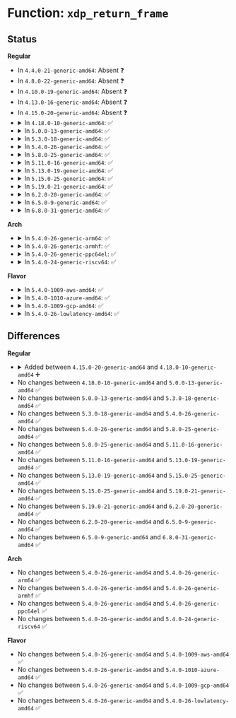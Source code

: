 # Function: <code>xdp_return_frame</code>

## Status
<b>Regular</b>
<ul>
<li>
In <code>4.4.0-21-generic-amd64</code>: Absent ❓
</li>
<li>
In <code>4.8.0-22-generic-amd64</code>: Absent ❓
</li>
<li>
In <code>4.10.0-19-generic-amd64</code>: Absent ❓
</li>
<li>
In <code>4.13.0-16-generic-amd64</code>: Absent ❓
</li>
<li>
In <code>4.15.0-20-generic-amd64</code>: Absent ❓
</li>
<li>
<details>
<summary>In <code>4.18.0-10-generic-amd64</code>: ✅</summary>

```c
void xdp_return_frame(struct xdp_frame * xdpf)
```

```json
{
  "name": "xdp_return_frame",
  "collision_type": "Unique Global",
  "inline_type": "No",
  "funcs": [
    {
      "addr": 18446744071587998624,
      "name": "xdp_return_frame",
      "external": true,
      "loc": "net/core/xdp.c:349",
      "file": "net/core/xdp.c",
      "inline": "seen, unknown",
      "caller_inline": [],
      "caller_func": [
        "kernel/bpf/devmap.c:bq_xmit_all",
        "kernel/bpf/cpumap.c:bq_flush_to_queue",
        "kernel/bpf/cpumap.c:cpu_map_kthread_run",
        "drivers/net/tun.c:tun_do_read",
        "drivers/net/tun.c:tun_ptr_free"
      ]
    }
  ],
  "symbols": [
    {
      "addr": 18446744071587998624,
      "name": "xdp_return_frame",
      "section": ".text",
      "bind": "STB_GLOBAL",
      "size": 27
    }
  ]
}
```
</details>
</li>
<li>
<details>
<summary>In <code>5.0.0-13-generic-amd64</code>: ✅</summary>

```c
void xdp_return_frame(struct xdp_frame * xdpf)
```

```json
{
  "name": "xdp_return_frame",
  "collision_type": "Unique Global",
  "inline_type": "No",
  "funcs": [
    {
      "addr": 18446744071588158224,
      "name": "xdp_return_frame",
      "external": true,
      "loc": "net/core/xdp.c:364",
      "file": "net/core/xdp.c",
      "inline": "seen, unknown",
      "caller_inline": [],
      "caller_func": [
        "kernel/bpf/devmap.c:bq_xmit_all",
        "kernel/bpf/cpumap.c:bq_flush_to_queue",
        "kernel/bpf/cpumap.c:cpu_map_kthread_run",
        "drivers/net/tun.c:tun_do_read",
        "drivers/net/tun.c:tun_ptr_free"
      ]
    }
  ],
  "symbols": [
    {
      "addr": 18446744071588158224,
      "name": "xdp_return_frame",
      "section": ".text",
      "bind": "STB_GLOBAL",
      "size": 27
    }
  ]
}
```
</details>
</li>
<li>
<details>
<summary>In <code>5.3.0-18-generic-amd64</code>: ✅</summary>

```c
void xdp_return_frame(struct xdp_frame * xdpf)
```

```json
{
  "name": "xdp_return_frame",
  "collision_type": "Unique Global",
  "inline_type": "No",
  "funcs": [
    {
      "addr": 18446744071588480400,
      "name": "xdp_return_frame",
      "external": true,
      "loc": "net/core/xdp.c:436",
      "file": "net/core/xdp.c",
      "inline": "seen, unknown",
      "caller_inline": [],
      "caller_func": [
        "kernel/bpf/devmap.c:bq_xmit_all",
        "kernel/bpf/cpumap.c:bq_flush_to_queue",
        "kernel/bpf/cpumap.c:cpu_map_kthread_run",
        "drivers/net/tun.c:tun_do_read",
        "drivers/net/tun.c:tun_ptr_free"
      ]
    }
  ],
  "symbols": [
    {
      "addr": 18446744071588480400,
      "name": "xdp_return_frame",
      "section": ".text",
      "bind": "STB_GLOBAL",
      "size": 27
    }
  ]
}
```
</details>
</li>
<li>
<details>
<summary>In <code>5.4.0-26-generic-amd64</code>: ✅</summary>

```c
void xdp_return_frame(struct xdp_frame * xdpf)
```

```json
{
  "name": "xdp_return_frame",
  "collision_type": "Unique Global",
  "inline_type": "No",
  "funcs": [
    {
      "addr": 18446744071588685552,
      "name": "xdp_return_frame",
      "external": true,
      "loc": "net/core/xdp.c:403",
      "file": "net/core/xdp.c",
      "inline": "seen, unknown",
      "caller_inline": [],
      "caller_func": [
        "kernel/bpf/devmap.c:bq_xmit_all",
        "kernel/bpf/cpumap.c:bq_flush_to_queue",
        "kernel/bpf/cpumap.c:cpu_map_kthread_run",
        "drivers/net/tun.c:tun_do_read",
        "drivers/net/tun.c:tun_ptr_free"
      ]
    }
  ],
  "symbols": [
    {
      "addr": 18446744071588685552,
      "name": "xdp_return_frame",
      "section": ".text",
      "bind": "STB_GLOBAL",
      "size": 27
    }
  ]
}
```
</details>
</li>
<li>
<details>
<summary>In <code>5.8.0-25-generic-amd64</code>: ✅</summary>

```c
void xdp_return_frame(struct xdp_frame * xdpf)
```

```json
{
  "name": "xdp_return_frame",
  "collision_type": "Unique Global",
  "inline_type": "No",
  "funcs": [
    {
      "addr": 18446744071589551840,
      "name": "xdp_return_frame",
      "external": true,
      "loc": "net/core/xdp.c:371",
      "file": "net/core/xdp.c",
      "inline": "seen, unknown",
      "caller_inline": [],
      "caller_func": [
        "kernel/bpf/cpumap.c:cpu_map_kthread_run",
        "kernel/bpf/cpumap.c:__cpu_map_ring_cleanup",
        "drivers/net/tun.c:tun_recvmsg",
        "drivers/net/tun.c:tun_do_read",
        "drivers/net/tun.c:tun_do_read",
        "drivers/net/tun.c:__tun_detach",
        "drivers/net/tun.c:tun_queue_purge",
        "drivers/net/tun.c:tun_ptr_free"
      ]
    }
  ],
  "symbols": [
    {
      "addr": 18446744071589551840,
      "name": "xdp_return_frame",
      "section": ".text",
      "bind": "STB_GLOBAL",
      "size": 25
    }
  ]
}
```
</details>
</li>
<li>
<details>
<summary>In <code>5.11.0-16-generic-amd64</code>: ✅</summary>

```c
void xdp_return_frame(struct xdp_frame * xdpf)
```

```json
{
  "name": "xdp_return_frame",
  "collision_type": "Unique Global",
  "inline_type": "No",
  "funcs": [
    {
      "addr": 18446744071589559744,
      "name": "xdp_return_frame",
      "external": true,
      "loc": "net/core/xdp.c:375",
      "file": "net/core/xdp.c",
      "inline": "seen, unknown",
      "caller_inline": [],
      "caller_func": [
        "kernel/bpf/cpumap.c:cpu_map_kthread_run",
        "kernel/bpf/cpumap.c:cpu_map_bpf_prog_run_xdp",
        "kernel/bpf/cpumap.c:__cpu_map_ring_cleanup",
        "drivers/net/tun.c:tun_recvmsg",
        "drivers/net/tun.c:tun_do_read",
        "drivers/net/tun.c:tun_do_read",
        "drivers/net/tun.c:__tun_detach",
        "drivers/net/tun.c:tun_queue_purge",
        "drivers/net/tun.c:tun_ptr_free"
      ]
    }
  ],
  "symbols": [
    {
      "addr": 18446744071589559744,
      "name": "xdp_return_frame",
      "section": ".text",
      "bind": "STB_GLOBAL",
      "size": 27
    }
  ]
}
```
</details>
</li>
<li>
<details>
<summary>In <code>5.13.0-19-generic-amd64</code>: ✅</summary>

```c
void xdp_return_frame(struct xdp_frame * xdpf)
```

```json
{
  "name": "xdp_return_frame",
  "collision_type": "Unique Global",
  "inline_type": "No",
  "funcs": [
    {
      "addr": 18446744071589457760,
      "name": "xdp_return_frame",
      "external": true,
      "loc": "net/core/xdp.c:376",
      "file": "net/core/xdp.c",
      "inline": "seen, unknown",
      "caller_inline": [],
      "caller_func": [
        "kernel/bpf/cpumap.c:cpu_map_kthread_run",
        "kernel/bpf/cpumap.c:cpu_map_bpf_prog_run_xdp",
        "drivers/net/tun.c:tun_recvmsg",
        "drivers/net/tun.c:tun_do_read",
        "drivers/net/tun.c:tun_do_read",
        "drivers/net/tun.c:__tun_detach",
        "drivers/net/tun.c:tun_queue_purge",
        "drivers/net/tun.c:tun_ptr_free"
      ]
    }
  ],
  "symbols": [
    {
      "addr": 18446744071589457760,
      "name": "xdp_return_frame",
      "section": ".text",
      "bind": "STB_GLOBAL",
      "size": 27
    }
  ]
}
```
</details>
</li>
<li>
<details>
<summary>In <code>5.15.0-25-generic-amd64</code>: ✅</summary>

```c
void xdp_return_frame(struct xdp_frame * xdpf)
```

```json
{
  "name": "xdp_return_frame",
  "collision_type": "Unique Global",
  "inline_type": "No",
  "funcs": [
    {
      "addr": 18446744071590195200,
      "name": "xdp_return_frame",
      "external": true,
      "loc": "net/core/xdp.c:377",
      "file": "net/core/xdp.c",
      "inline": "seen, unknown",
      "caller_inline": [],
      "caller_func": [
        "kernel/bpf/cpumap.c:cpu_map_kthread_run",
        "kernel/bpf/cpumap.c:cpu_map_bpf_prog_run_xdp",
        "drivers/net/tun.c:tun_recvmsg",
        "drivers/net/tun.c:tun_do_read",
        "drivers/net/tun.c:tun_do_read",
        "drivers/net/tun.c:__tun_detach",
        "drivers/net/tun.c:tun_queue_purge",
        "drivers/net/tun.c:tun_ptr_free"
      ]
    }
  ],
  "symbols": [
    {
      "addr": 18446744071590195200,
      "name": "xdp_return_frame",
      "section": ".text",
      "bind": "STB_GLOBAL",
      "size": 27
    }
  ]
}
```
</details>
</li>
<li>
<details>
<summary>In <code>5.19.0-21-generic-amd64</code>: ✅</summary>

```c
void xdp_return_frame(struct xdp_frame * xdpf)
```

```json
{
  "name": "xdp_return_frame",
  "collision_type": "Unique Global",
  "inline_type": "No",
  "funcs": [
    {
      "addr": 18446744071591762704,
      "name": "xdp_return_frame",
      "external": true,
      "loc": "net/core/xdp.c:410",
      "file": "net/core/xdp.c",
      "inline": "seen, unknown",
      "caller_inline": [],
      "caller_func": [
        "kernel/bpf/cpumap.c:cpu_map_kthread_run",
        "kernel/bpf/cpumap.c:cpu_map_bpf_prog_run_xdp",
        "drivers/net/tun.c:tun_recvmsg",
        "drivers/net/tun.c:tun_do_read",
        "drivers/net/tun.c:tun_do_read",
        "drivers/net/tun.c:__tun_detach",
        "drivers/net/tun.c:tun_queue_purge",
        "drivers/net/tun.c:tun_ptr_free"
      ]
    }
  ],
  "symbols": [
    {
      "addr": 18446744071591762704,
      "name": "xdp_return_frame",
      "section": ".text",
      "bind": "STB_GLOBAL",
      "size": 170
    }
  ]
}
```
</details>
</li>
<li>
<details>
<summary>In <code>6.2.0-20-generic-amd64</code>: ✅</summary>

```c
void xdp_return_frame(struct xdp_frame * xdpf)
```

```json
{
  "name": "xdp_return_frame",
  "collision_type": "Unique Global",
  "inline_type": "No",
  "funcs": [
    {
      "addr": 18446744071593553616,
      "name": "xdp_return_frame",
      "external": true,
      "loc": "net/core/xdp.c:408",
      "file": "net/core/xdp.c",
      "inline": "seen, unknown",
      "caller_inline": [],
      "caller_func": [
        "kernel/bpf/cpumap.c:cpu_map_kthread_run",
        "kernel/bpf/cpumap.c:cpu_map_bpf_prog_run_xdp",
        "drivers/net/tun.c:tun_recvmsg",
        "drivers/net/tun.c:tun_do_read",
        "drivers/net/tun.c:tun_do_read",
        "drivers/net/tun.c:__tun_detach",
        "drivers/net/tun.c:tun_queue_purge",
        "drivers/net/tun.c:tun_ptr_free"
      ]
    }
  ],
  "symbols": [
    {
      "addr": 18446744071593553616,
      "name": "xdp_return_frame",
      "section": ".text",
      "bind": "STB_GLOBAL",
      "size": 166
    }
  ]
}
```
</details>
</li>
<li>
<details>
<summary>In <code>6.5.0-9-generic-amd64</code>: ✅</summary>

```c
void xdp_return_frame(struct xdp_frame * xdpf)
```

```json
{
  "name": "xdp_return_frame",
  "collision_type": "Unique Global",
  "inline_type": "No",
  "funcs": [
    {
      "addr": 18446744071594022928,
      "name": "xdp_return_frame",
      "external": true,
      "loc": "net/core/xdp.c:410",
      "file": "net/core/xdp.c",
      "inline": "seen, unknown",
      "caller_inline": [],
      "caller_func": [
        "kernel/bpf/cpumap.c:cpu_map_kthread_run",
        "kernel/bpf/cpumap.c:cpu_map_bpf_prog_run_xdp",
        "drivers/net/tun.c:tun_recvmsg",
        "drivers/net/tun.c:tun_do_read",
        "drivers/net/tun.c:tun_do_read",
        "drivers/net/tun.c:__tun_detach",
        "drivers/net/tun.c:tun_queue_purge",
        "drivers/net/tun.c:tun_ptr_free",
        "drivers/net/virtio_net.c:remove_vq_common",
        "drivers/net/virtio_net.c:virtnet_xdp_xmit",
        "drivers/net/virtio_net.c:free_old_xmit_skbs"
      ]
    }
  ],
  "symbols": [
    {
      "addr": 18446744071594022928,
      "name": "xdp_return_frame",
      "section": ".text",
      "bind": "STB_GLOBAL",
      "size": 193
    }
  ]
}
```
</details>
</li>
<li>
<details>
<summary>In <code>6.8.0-31-generic-amd64</code>: ✅</summary>

```c
void xdp_return_frame(struct xdp_frame * xdpf)
```

```json
{
  "name": "xdp_return_frame",
  "collision_type": "Unique Global",
  "inline_type": "No",
  "funcs": [
    {
      "addr": 18446744071594809648,
      "name": "xdp_return_frame",
      "external": true,
      "loc": "net/core/xdp.c:410",
      "file": "net/core/xdp.c",
      "inline": "seen, unknown",
      "caller_inline": [],
      "caller_func": [
        "kernel/bpf/cpumap.c:__cpu_map_entry_free",
        "kernel/bpf/cpumap.c:cpu_map_kthread_run",
        "kernel/bpf/cpumap.c:cpu_map_bpf_prog_run_xdp",
        "drivers/net/tun.c:tun_recvmsg",
        "drivers/net/tun.c:tun_do_read",
        "drivers/net/tun.c:tun_do_read",
        "drivers/net/tun.c:__tun_detach",
        "drivers/net/tun.c:tun_queue_purge",
        "drivers/net/tun.c:tun_ptr_free",
        "drivers/net/virtio_net.c:remove_vq_common",
        "drivers/net/virtio_net.c:virtnet_xdp_xmit",
        "drivers/net/virtio_net.c:free_old_xmit_skbs"
      ]
    }
  ],
  "symbols": [
    {
      "addr": 18446744071594809648,
      "name": "xdp_return_frame",
      "section": ".text",
      "bind": "STB_GLOBAL",
      "size": 193
    }
  ]
}
```
</details>
</li>
</ul>
<b>Arch</b>
<ul>
<li>
<details>
<summary>In <code>5.4.0-26-generic-arm64</code>: ✅</summary>

```c
void xdp_return_frame(struct xdp_frame * xdpf)
```

```json
{
  "name": "xdp_return_frame",
  "collision_type": "Unique Global",
  "inline_type": "No",
  "funcs": [
    {
      "addr": 18446603336502243272,
      "name": "xdp_return_frame",
      "external": true,
      "loc": "net/core/xdp.c:403",
      "file": "net/core/xdp.c",
      "inline": "seen, unknown",
      "caller_inline": [],
      "caller_func": [
        "kernel/bpf/devmap.c:bq_xmit_all",
        "kernel/bpf/cpumap.c:bq_flush_to_queue",
        "kernel/bpf/cpumap.c:cpu_map_kthread_run",
        "drivers/net/tun.c:tun_do_read",
        "drivers/net/tun.c:tun_ptr_free"
      ]
    }
  ],
  "symbols": [
    {
      "addr": 18446603336502243272,
      "name": "xdp_return_frame",
      "section": ".text",
      "bind": "STB_GLOBAL",
      "size": 56
    }
  ]
}
```
</details>
</li>
<li>
<details>
<summary>In <code>5.4.0-26-generic-armhf</code>: ✅</summary>

```c
void xdp_return_frame(struct xdp_frame * xdpf)
```

```json
{
  "name": "xdp_return_frame",
  "collision_type": "Unique Global",
  "inline_type": "No",
  "funcs": [
    {
      "addr": 3234988512,
      "name": "xdp_return_frame",
      "external": true,
      "loc": "net/core/xdp.c:403",
      "file": "net/core/xdp.c",
      "inline": "seen, unknown",
      "caller_inline": [],
      "caller_func": [
        "kernel/bpf/devmap.c:bq_xmit_all",
        "kernel/bpf/cpumap.c:bq_flush_to_queue",
        "kernel/bpf/cpumap.c:cpu_map_kthread_run",
        "drivers/net/tun.c:tun_do_read",
        "drivers/net/tun.c:tun_ptr_free",
        "drivers/net/ethernet/ti/cpsw.c:cpsw_tx_handler"
      ]
    }
  ],
  "symbols": [
    {
      "addr": 3234988512,
      "name": "xdp_return_frame",
      "section": ".text",
      "bind": "STB_GLOBAL",
      "size": 44
    }
  ]
}
```
</details>
</li>
<li>
<details>
<summary>In <code>5.4.0-26-generic-ppc64el</code>: ✅</summary>

```c
void xdp_return_frame(struct xdp_frame * xdpf)
```

```json
{
  "name": "xdp_return_frame",
  "collision_type": "Unique Global",
  "inline_type": "No",
  "funcs": [
    {
      "addr": 13835058055295735920,
      "name": "xdp_return_frame",
      "external": true,
      "loc": "net/core/xdp.c:403",
      "file": "net/core/xdp.c",
      "inline": "seen, unknown",
      "caller_inline": [],
      "caller_func": [
        "kernel/bpf/devmap.c:bq_xmit_all",
        "kernel/bpf/cpumap.c:bq_flush_to_queue",
        "kernel/bpf/cpumap.c:cpu_map_kthread_run",
        "drivers/net/tun.c:tun_do_read",
        "drivers/net/tun.c:tun_ptr_free"
      ]
    }
  ],
  "symbols": [
    {
      "addr": 13835058055295735920,
      "name": "xdp_return_frame",
      "section": ".text",
      "bind": "STB_GLOBAL",
      "size": 40
    }
  ]
}
```
</details>
</li>
<li>
<details>
<summary>In <code>5.4.0-24-generic-riscv64</code>: ✅</summary>

```c
void xdp_return_frame(struct xdp_frame * xdpf)
```

```json
{
  "name": "xdp_return_frame",
  "collision_type": "Unique Global",
  "inline_type": "No",
  "funcs": [
    {
      "addr": 18446743936278483906,
      "name": "xdp_return_frame",
      "external": true,
      "loc": "net/core/xdp.c:403",
      "file": "net/core/xdp.c",
      "inline": "seen, unknown",
      "caller_inline": [],
      "caller_func": [
        "kernel/bpf/devmap.c:bq_xmit_all",
        "kernel/bpf/cpumap.c:bq_flush_to_queue",
        "kernel/bpf/cpumap.c:cpu_map_kthread_run",
        "drivers/net/tun.c:tun_do_read",
        "drivers/net/tun.c:tun_ptr_free"
      ]
    }
  ],
  "symbols": [
    {
      "addr": 18446743936278483906,
      "name": "xdp_return_frame",
      "section": ".text",
      "bind": "STB_GLOBAL",
      "size": 50
    }
  ]
}
```
</details>
</li>
</ul>
<b>Flavor</b>
<ul>
<li>
<details>
<summary>In <code>5.4.0-1009-aws-amd64</code>: ✅</summary>

```c
void xdp_return_frame(struct xdp_frame * xdpf)
```

```json
{
  "name": "xdp_return_frame",
  "collision_type": "Unique Global",
  "inline_type": "No",
  "funcs": [
    {
      "addr": 18446744071588292288,
      "name": "xdp_return_frame",
      "external": true,
      "loc": "net/core/xdp.c:403",
      "file": "net/core/xdp.c",
      "inline": "seen, unknown",
      "caller_inline": [],
      "caller_func": [
        "kernel/bpf/devmap.c:bq_xmit_all",
        "kernel/bpf/cpumap.c:bq_flush_to_queue",
        "kernel/bpf/cpumap.c:cpu_map_kthread_run",
        "drivers/net/tun.c:tun_do_read",
        "drivers/net/tun.c:tun_ptr_free"
      ]
    }
  ],
  "symbols": [
    {
      "addr": 18446744071588292288,
      "name": "xdp_return_frame",
      "section": ".text",
      "bind": "STB_GLOBAL",
      "size": 27
    }
  ]
}
```
</details>
</li>
<li>
<details>
<summary>In <code>5.4.0-1010-azure-amd64</code>: ✅</summary>

```c
void xdp_return_frame(struct xdp_frame * xdpf)
```

```json
{
  "name": "xdp_return_frame",
  "collision_type": "Unique Global",
  "inline_type": "No",
  "funcs": [
    {
      "addr": 18446744071588005104,
      "name": "xdp_return_frame",
      "external": true,
      "loc": "net/core/xdp.c:403",
      "file": "net/core/xdp.c",
      "inline": "seen, unknown",
      "caller_inline": [],
      "caller_func": [
        "kernel/bpf/devmap.c:bq_xmit_all",
        "kernel/bpf/cpumap.c:bq_flush_to_queue",
        "kernel/bpf/cpumap.c:cpu_map_kthread_run",
        "drivers/net/tun.c:tun_do_read",
        "drivers/net/tun.c:tun_ptr_free"
      ]
    }
  ],
  "symbols": [
    {
      "addr": 18446744071588005104,
      "name": "xdp_return_frame",
      "section": ".text",
      "bind": "STB_GLOBAL",
      "size": 27
    }
  ]
}
```
</details>
</li>
<li>
<details>
<summary>In <code>5.4.0-1009-gcp-amd64</code>: ✅</summary>

```c
void xdp_return_frame(struct xdp_frame * xdpf)
```

```json
{
  "name": "xdp_return_frame",
  "collision_type": "Unique Global",
  "inline_type": "No",
  "funcs": [
    {
      "addr": 18446744071588624112,
      "name": "xdp_return_frame",
      "external": true,
      "loc": "net/core/xdp.c:403",
      "file": "net/core/xdp.c",
      "inline": "seen, unknown",
      "caller_inline": [],
      "caller_func": [
        "kernel/bpf/devmap.c:bq_xmit_all",
        "kernel/bpf/cpumap.c:bq_flush_to_queue",
        "kernel/bpf/cpumap.c:cpu_map_kthread_run",
        "drivers/net/tun.c:tun_do_read",
        "drivers/net/tun.c:tun_ptr_free"
      ]
    }
  ],
  "symbols": [
    {
      "addr": 18446744071588624112,
      "name": "xdp_return_frame",
      "section": ".text",
      "bind": "STB_GLOBAL",
      "size": 27
    }
  ]
}
```
</details>
</li>
<li>
<details>
<summary>In <code>5.4.0-26-lowlatency-amd64</code>: ✅</summary>

```c
void xdp_return_frame(struct xdp_frame * xdpf)
```

```json
{
  "name": "xdp_return_frame",
  "collision_type": "Unique Global",
  "inline_type": "No",
  "funcs": [
    {
      "addr": 18446744071588762128,
      "name": "xdp_return_frame",
      "external": true,
      "loc": "net/core/xdp.c:403",
      "file": "net/core/xdp.c",
      "inline": "seen, unknown",
      "caller_inline": [],
      "caller_func": [
        "kernel/bpf/devmap.c:bq_xmit_all",
        "kernel/bpf/cpumap.c:bq_flush_to_queue",
        "kernel/bpf/cpumap.c:cpu_map_kthread_run",
        "drivers/net/tun.c:tun_do_read",
        "drivers/net/tun.c:tun_ptr_free"
      ]
    }
  ],
  "symbols": [
    {
      "addr": 18446744071588762128,
      "name": "xdp_return_frame",
      "section": ".text",
      "bind": "STB_GLOBAL",
      "size": 27
    }
  ]
}
```
</details>
</li>
</ul>

## Differences
<b>Regular</b>
<ul>
<li>
<details>
<summary>Added between <code>4.15.0-20-generic-amd64</code> and <code>4.18.0-10-generic-amd64</code> ➕</summary>

```c
void xdp_return_frame(struct xdp_frame * xdpf)
```
</details>
</li>
<li>
No changes between <code>4.18.0-10-generic-amd64</code> and <code>5.0.0-13-generic-amd64</code> ✅
</li>
<li>
No changes between <code>5.0.0-13-generic-amd64</code> and <code>5.3.0-18-generic-amd64</code> ✅
</li>
<li>
No changes between <code>5.3.0-18-generic-amd64</code> and <code>5.4.0-26-generic-amd64</code> ✅
</li>
<li>
No changes between <code>5.4.0-26-generic-amd64</code> and <code>5.8.0-25-generic-amd64</code> ✅
</li>
<li>
No changes between <code>5.8.0-25-generic-amd64</code> and <code>5.11.0-16-generic-amd64</code> ✅
</li>
<li>
No changes between <code>5.11.0-16-generic-amd64</code> and <code>5.13.0-19-generic-amd64</code> ✅
</li>
<li>
No changes between <code>5.13.0-19-generic-amd64</code> and <code>5.15.0-25-generic-amd64</code> ✅
</li>
<li>
No changes between <code>5.15.0-25-generic-amd64</code> and <code>5.19.0-21-generic-amd64</code> ✅
</li>
<li>
No changes between <code>5.19.0-21-generic-amd64</code> and <code>6.2.0-20-generic-amd64</code> ✅
</li>
<li>
No changes between <code>6.2.0-20-generic-amd64</code> and <code>6.5.0-9-generic-amd64</code> ✅
</li>
<li>
No changes between <code>6.5.0-9-generic-amd64</code> and <code>6.8.0-31-generic-amd64</code> ✅
</li>
</ul>
<b>Arch</b>
<ul>
<li>
No changes between <code>5.4.0-26-generic-amd64</code> and <code>5.4.0-26-generic-arm64</code> ✅
</li>
<li>
No changes between <code>5.4.0-26-generic-amd64</code> and <code>5.4.0-26-generic-armhf</code> ✅
</li>
<li>
No changes between <code>5.4.0-26-generic-amd64</code> and <code>5.4.0-26-generic-ppc64el</code> ✅
</li>
<li>
No changes between <code>5.4.0-26-generic-amd64</code> and <code>5.4.0-24-generic-riscv64</code> ✅
</li>
</ul>
<b>Flavor</b>
<ul>
<li>
No changes between <code>5.4.0-26-generic-amd64</code> and <code>5.4.0-1009-aws-amd64</code> ✅
</li>
<li>
No changes between <code>5.4.0-26-generic-amd64</code> and <code>5.4.0-1010-azure-amd64</code> ✅
</li>
<li>
No changes between <code>5.4.0-26-generic-amd64</code> and <code>5.4.0-1009-gcp-amd64</code> ✅
</li>
<li>
No changes between <code>5.4.0-26-generic-amd64</code> and <code>5.4.0-26-lowlatency-amd64</code> ✅
</li>
</ul>
